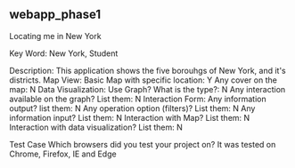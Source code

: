 ## webapp_phase1

Locating me in New York

Key Word: New York, Student

Description: This application shows the five borouhgs of New York, and it's districts.
    Map View:
        Basic Map with specific location: Y
        Any cover on the map: N
    Data Visualization:
        Use Graph? What is the type?: N
        Any interaction available on the graph? List them: N
    Interaction Form:
        Any information output? list them: N
        Any operation option (filters)? List them: N
        Any information input? List them: N
        Interaction with Map? List them: N
         Interaction with data visualization? List them: N
         
Test Case Which browsers did you test your project on?
    It was tested on Chrome, Firefox, IE and Edge
